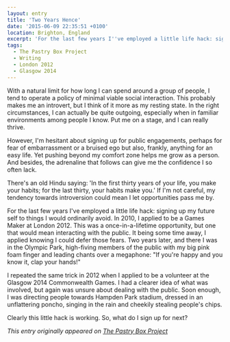 ```yaml
---
layout: entry
title: 'Two Years Hence'
date: '2015-06-09 22:35:51 +0100'
location: Brighton, England
excerpt: 'For the last few years I''ve employed a little life hack: signing up my future self to things I would ordinarily avoid.'
tags:
  - The Pastry Box Project
  - Writing
  - London 2012
  - Glasgow 2014
---
```

With a natural limit for how long I can spend around a group of people, I tend to operate a policy of minimal viable social interaction. This probably makes me an introvert, but I think of it more as my resting state. In the right circumstances, I can actually be quite outgoing, especially when in familiar environments among people I know. Put me on a stage, and I can really thrive.

However, I'm hesitant about signing up for public engagements, perhaps for fear of embarrassment or a bruised ego but also, frankly, anything for an easy life. Yet pushing beyond my comfort zone helps me grow as a person. And besides, the adrenaline that follows can give me the confidence I so often lack.

There's an old Hindu saying: 'In the first thirty years of your life, you make your habits; for the last thirty, your habits make you.' If I'm not careful, my tendency towards introversion could mean I let opportunities pass me by.

For the last few years I've employed a little life hack: signing up my future self to things I would ordinarily avoid. In 2010, I applied to be a Games Maker at London 2012. This was a once-in-a-lifetime opportunity, but one that would mean interacting with the public. It being some time away, I applied knowing I could defer those fears. Two years later, and there I was in the Olympic Park, high-fiving members of the public with my big pink foam finger and leading chants over a megaphone: "If you're happy and you know it, clap your hands!"

I repeated the same trick in 2012 when I applied to be a volunteer at the Glasgow 2014 Commonwealth Games. I had a clearer idea of what was involved, but again was unsure about dealing with the public. Soon enough, I was directing people towards Hampden Park stadium, dressed in an unflattering poncho, singing in the rain and cheekily stealing people's chips.

Clearly this little hack is working. So, what do I sign up for next?

_This entry originally appeared on [The Pastry Box Project][1]_

[1]: https://the-pastry-box-project.net/paul-lloyd/2015-may-12
